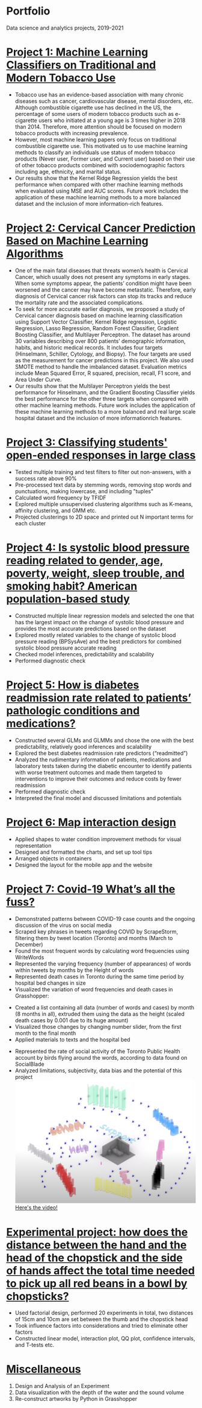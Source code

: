 # Portfolio
Data science and analytics projects, 2019-2021
# [Project 1: Machine Learning Classifiers on Traditional and Modern Tobacco Use](https://github.com/alisamao09/Machine-Learning-Classifiers-on-Traditional-and-Modern-Tobacco-Use)
* Tobacco use has an evidence-based association with many chronic diseases such as cancer, cardiovascular disease, mental disorders, etc. Although combustible
cigarette use has declined in the US, the percentage of some users of modern tobacco products such as e-cigarette users who initiated at a young age is 3 times
higher in 2018 than 2014. Therefore, more attention should be focused on modern tobacco products with increasing prevalence. 
* However, most machine learning papers only focus on traditional combustible cigarette use. This motivated us to use machine learning methods to classify an individuals use status of modern tobacco products (Never user, Former user, and Current user) based on their use of other tobacco products combined with sociodemographic factors including age, ethnicity, and marital status. 
* Our results show that the Kernel Ridge Regression yields the best performance when compared with other machine learning methods when evaluated using MSE and AUC scores. Future work includes the application of these machine learning methods to a more balanced dataset and the inclusion of more information-rich features.
# [Project 2: Cervical Cancer Prediction Based on Machine Learning Algorithms](https://github.com/alisamao09/Cervical-Cancer-Prediction-Based-on-Machine-Learning-Algorithms)
* One of the main fatal diseases that threats women’s health is Cervical Cancer, which usually does not present any symptoms in early stages. When some symptoms appear, the patients’ condition might have been worsened and the cancer may have become metastatic. Therefore, early diagnosis of Cervical cancer risk factors can stop its tracks and reduce the mortality rate and the associated complications. 
* To seek for more accurate earlier diagnosis, we proposed a study of Cervical cancer diagnosis based on machine learning classification using Support Vector Classifier, Kernel Ridge regression, Logistic Regression, Lasso Regression, Random Forest Classifier, Gradient Boosting Classifier, and Multilayer Perceptron. The dataset has around 30 variables describing over 800 patients’ demographic information, habits, and historic medical records. It includes four targets (Hinselmann, Schiller, Cytology, and Biopsy). The four targets are used as the measurement for cancer predictions in this project. We also used SMOTE method to handle the imbalanced dataset. Evaluation metrics include Mean Squared Error, R squared, precision, recall, F1 score, and Area Under Curve. 
* Our results show that the Multilayer Perceptron yields the best performance for Hinselmann, and the Gradient Boosting Classifier yields the best performance for the other three targets when compared with other machine learning methods. Future work includes the application of these machine learning methods to a more balanced and real large scale hospital dataset and the inclusion of more informationrich features.
# [Project 3: Classifying students' open-ended responses in large class](https://github.com/alisamao09/research-project-1)
* Tested multiple training and test filters to filter out non-answers, with a success rate above 90%
* Pre-processed text data by stemming words, removing stop words and punctuations, making lowercase, and including "tuples"
* Calculated word frequency by TFIDF
* Explored multiple unsupervised clustering algorithms such as K-means, affinity clustering, and GMM etc.
* Projected clusterings to 2D space and printed out N important terms for each cluster
# [Project 4: Is systolic blood pressure reading related to gender, age, poverty, weight, sleep trouble, and smoking habit? American population-based study](https://github.com/alisamao09/STA302)
* Constructed multiple linear regression models and selected the one that has the largest impact on the change of systolic blood pressure and provides the most accurate predictions based on the dataset
* Explored mostly related variables to the change of systolic blood pressure reading (BPSysAve) and the best predictors for combined systolic blood pressure accurate reading
* Checked model inferences, predictability and scalability
* Performed diagnostic check
# [Project 5: How is diabetes readmission rate related to patients’ pathologic conditions and medications?](https://github.com/alisamao09/STA-303)
* Constructed several GLMs and GLMMs and chose the one with the best predictability, relatively good inferences and scalability
* Explored the best diabetes readmission rate predictors (“readmitted”)
* Analyzed the rudimentary information of patients, medications and laboratory tests taken during the diabetic encounter to identify patients with worse treatment outcomes and made them targeted to interventions to improve their outcomes and reduce costs by fewer readmission
* Performed diagnostic check
* Interpreted the final model and discussed limitations and potentials
# [Project 6: Map interaction design](https://github.com/alisamao09/Map-interaction-design)
* Applied shapes to water condition improvement methods for visual representation
* Designed and formatted the charts, and set up tool tips
* Arranged objects in containers 
* Designed the layout for the mobile app and the website
# [Project 7: Covid-19 What’s all the fuss?](https://github.com/alisamao09/ARC-480)
* Demonstrated patterns between COVID-19 case counts and the ongoing discussion of the virus on social media
* Scraped key phrases in tweets regarding COVID by ScrapeStorm, filtering them by tweet location (Toronto) and months (March to December)
* Found the most frequent words by calculating word frequencies using WriteWords
* Represented the varying frequency (number of appearances) of words within tweets by months by the Height of words
* Represented death cases in Toronto during the same time period by hospital bed changes in size
* Visualized the variation of word frequencies and death cases in Grasshopper:
- Created a list containing all data (number of words and cases) by month (8 months in all), extruded them using the data as the height (scaled death cases by 0.001 due to its huge amount)
- Visualized those changes by changing number slider, from the first month to the final month
- Applied materials to texts and the hospital bed
* Represented the rate of social activity of the Toronto Public Health account by birds flying around the words, according to data found on SocialBlade
* Analyzed limitations, subjectivity, data bias and the potential of this project
![](/images/WX20201208-200425%402x.png)
[Here's the video!](https://www.youtube.com/watch?v=ysZuOS9UK90)
# [Experimental project: how does the distance between the hand and the head of the chopstick and the side of hands affect the total time needed to pick up all red beans in a bowl by chopsticks?](https://github.com/alisamao09/Design-and-Analysis-of-Experiments)
* Used factorial design, performed 20 experiments in total, two distances of 15cm and 10cm are set between the thumb and the chopstick head
* Took influence factors into considerations and tried to eliminate other factors
* Constructed linear model, interaction plot, QQ plot, confidence intervals, and T-tests etc.
# [Miscellaneous](https://github.com/alisamao09/Miscellaneous-projects)
1. Design and Analysis of an Experiment
2. Data visualization with the depth of the water and the sound volume
3. Re-construct artworks by Python in Grasshopper
